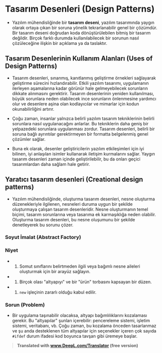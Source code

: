 # Tasarım Desenleri (Design Patterns)

*   Yazılım mühendisliğinde bir **tasarım deseni**, yazılım tasarımında yaygın olarak ortaya çıkan bir soruna yönelik tekrarlanabilir genel bir çözümdür. Bir tasarım deseni doğrudan koda dönüştürülebilen bitmiş bir tasarım değildir. Birçok farklı durumda kullanılabilecek bir sorunun nasıl çözüleceğine ilişkin bir açıklama ya da taslaktır.

## Tasarım Desenlerinin Kullanım Alanları (Uses of Design Patterns)

*   Tasarım desenleri, sınanmış, kanıtlanmış geliştirme örnekleri sağlayarak geliştirme sürecini hızlandırabilir. Etkili yazılım tasarımı, uygulamanın ilerleyen aşamalarına kadar görünür hale gelmeyebilecek sorunların dikkate alınmasını gerektirir. Tasarım desenlerinin yeniden kullanılması, büyük sorunlara neden olabilecek ince sorunların önlenmesine yardımcı olur ve desenlere aşina olan kodlayıcılar ve mimarlar için kodun okunabilirliğini artırır.

*   Çoğu zaman, insanlar yalnızca belirli yazılım tasarım tekniklerinin belirli sorunlara nasıl uygulanacağını anlarlar. Bu tekniklerin daha geniş bir yelpazedeki sorunlara uygulanması zordur. Tasarım desenleri, belirli bir soruna bağlı ayrıntılar gerektirmeyen bir formatta belgelenmiş genel çözümler sağlar.

*   Buna ek olarak, desenler geliştiricilerin yazılım etkileşimleri için iyi bilinen, iyi anlaşılan isimler kullanarak iletişim kurmalarını sağlar. Yaygın tasarım desenleri zaman içinde geliştirilebilir, bu da onları geçici tasarımlardan daha sağlam hale getirir.

## Yaratıcı tasarım desenleri (Creational design patterns)

*   Yazılım mühendisliğinde, oluşturma tasarım desenleri, nesne oluşturma düzenekleriyle ilgilenen, nesneleri duruma uygun bir şekilde oluşturmaya çalışan tasarım desenleridir. Nesne oluşturmanın temel biçimi, tasarım sorunlarına veya tasarıma ek karmaşıklığa neden olabilir. Oluşturma tasarım desenleri, bu nesne oluşumunu bir şekilde denetleyerek bu sorunu çözer.

### Soyut İmalat (Abstract Factory)

### Niyet

*  1. Somut sınıflarını belirtmeden ilgili veya bağımlı nesne aileleri oluşturmak için bir arayüz sağlayın.
*  1. Birçok olası "altyapıyı" ve bir "ürün" torbasını kapsayan bir düzen.
*  1. `new` işleçinin zararlı olduğu kabul edilir.

### Sorun (Problem)

*   Bir uygulama taşınabilir olacaksa, altyapı bağımlılıklarını kozalaması gerekir. Bu "altyapılar" şunları içerebilir: pencereleme sistemi, işletim sistemi, veritabanı, vb. Çoğu zaman, bu kozalama önceden tasarlanmaz ve şu anda desteklenen tüm altyapılar için seçenekler içeren çok sayıda `#ifdef` durum ifadesi kod boyunca tavşan gibi üremeye başlar.

>   **Translated with www.DeepL.com/Translator (free version)**